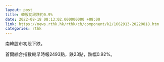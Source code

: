 ```yaml
---
layout: post
title: 韓股初段跌約0.9%
date: 2022-08-18 08:13:02.000000000 +08:00
link: https://news.rthk.hk/rthk/ch/component/k2/1662913-20220818.htm
categories: rthk
---
```


南韓股市初段下跌。

首爾綜合指數較早時報2493點，跌23點，跌幅0.92%。
